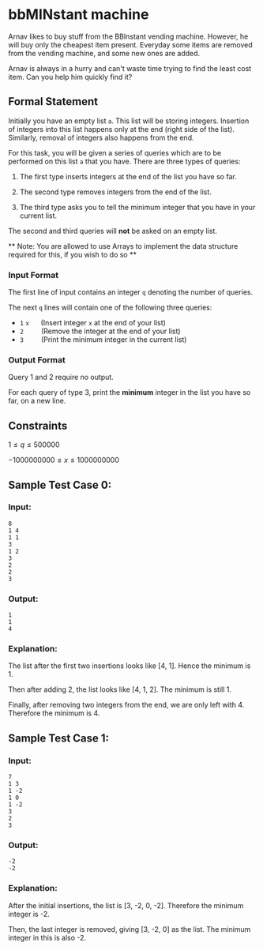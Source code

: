 # bbMINstant machine

<!-- # Problem Statement -->

<!----------------------->

Arnav likes to buy stuff from the BBInstant vending machine. However, he will buy only the cheapest item present. Everyday some items are removed from the vending machine, and some new ones are added.

Arnav is always in a hurry and can't waste time trying to find the least cost item. Can you help him quickly find it?

## Formal Statement

<!----------------------->

Initially you have an empty list `a`. This list will be storing integers. Insertion of integers into this list happens only at the end (right side of the list). Similarly, removal of integers also happens from the end.

For this task, you will be given a series of queries which are to be performed on this list `a` that you have. There are three types of queries:

1. The first type inserts integers at the end of the list you have so far.

2. The second type removes integers from the end of the list.

3. The third type asks you to tell the minimum integer that you have in your current list.

The second and third queries will **not** be asked on an empty list.

** Note: You are allowed to use Arrays to implement the data structure required for this, if you wish to do so **

### Input Format

<!----------------------->

The first line of input contains an integer `q` denoting the number of queries.

The next `q` lines will contain one of the following three queries:

- `1` `x` &nbsp; &nbsp; &nbsp;(Insert integer `x` at the end of your list)
- `2` &nbsp; &nbsp; &nbsp; &nbsp; (Remove the integer at the end of your list)
- `3` &nbsp; &nbsp; &nbsp; &nbsp; (Print the minimum integer in the current list)

### Output Format

<!----------------------->

Query 1 and 2 require no output.

For each query of type 3, print the **minimum** integer in the list you have so far, on a new line.

## Constraints

<!----------------------->

$1 \leq q \leq 500000$

$-1000000000 \leq x \leq 1000000000$

## Sample Test Case 0:

<!-- ------------ -->

### Input:

<!-- ------------ -->

```
8
1 4
1 1
3
1 2
3
2
2
3
```

### Output:

<!-- ------------ -->

```
1
1
4
```

### Explanation:

<!-- ------------ -->

The list after the first two insertions looks like [4, 1]. Hence the minimum is 1.

Then after adding 2, the list looks like [4, 1, 2]. The minimum is still 1.

Finally, after removing two integers from the end, we are only left with 4. Therefore the minimum is 4.

## Sample Test Case 1:

<!-- ------------ -->

### Input:

<!-- ------------ -->

```
7
1 3
1 -2
1 0
1 -2
3
2
3
```

### Output:

<!-- ------------ -->

```
-2
-2
```

### Explanation:

<!-- ------------ -->

After the initial insertions, the list is [3, -2, 0, -2]. Therefore the minimum integer is -2.

Then, the last integer is removed, giving [3, -2, 0] as the list. The minimum integer in this is also -2.
